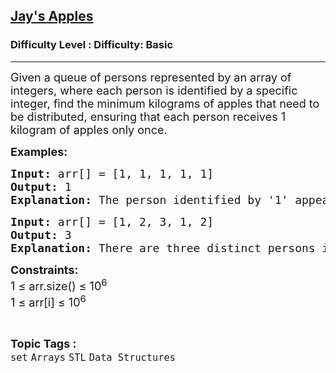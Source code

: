 <h2><a href="https://www.geeksforgeeks.org/problems/jays-apples2724/1?page=1&difficulty=Basic,Easy&status=unsolved&sortBy=difficulty">Jay's Apples</a></h2><h3>Difficulty Level : Difficulty: Basic</h3><hr><div class="problems_problem_content__Xm_eO"><p><span style="font-size: 18px;">Given a queue of persons represented by an array of integers, where each person is identified by a specific integer, find the minimum kilograms of apples that need to be distributed, ensuring that each person receives 1 kilogram of apples only once.</span></p>
<p><span style="font-size: 18px;"><strong>Examples:</strong></span></p>
<pre><span style="font-size: 18px;"><strong>Input:</strong> arr[] = [1, 1, 1, 1, 1]
<strong>Output:</strong> 1
<strong>Explanation: </strong>The person identified by '1' appears multiple times but will only receive 1 kilogram of apples once. Therefore, the minimum apples required is 1 kg.
</span></pre>
<pre><span style="font-size: 18px;"><strong>Input:</strong> arr[] = [1, 2, 3, 1, 2]<strong>
Output:</strong> 3<br><strong>Explanation:</strong> There are three distinct persons in the queue, so 3 kilograms of apples need to be distributed.</span></pre>
<p><span style="font-size: 18px;"><strong>Constraints:</strong><br>1 ≤ arr.size() ≤ 10<sup>6</sup><br>1 ≤ arr[i] ≤ 10<sup>6</sup></span></p></div><br><p><span style=font-size:18px><strong>Topic Tags : </strong><br><code>set</code>&nbsp;<code>Arrays</code>&nbsp;<code>STL</code>&nbsp;<code>Data Structures</code>&nbsp;